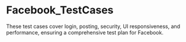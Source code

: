 # Facebook_TestCases
These test cases cover login, posting, security, UI responsiveness, and performance, ensuring a comprehensive test plan for Facebook.
